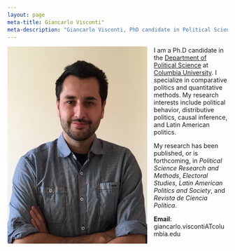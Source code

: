 ```yaml
---
layout: page
meta-title: Giancarlo Visconti"
meta-description: "Giancarlo Visconti, PhD candidate in Political Science, Columbia University"
---
```


<head>
  <title> Giancarlo Visconti </title>
  <meta name="author" content="Giancarlo Visconti">
  <meta name="description" content="Giancarlo Visconti's webpage">
  <meta name="title" content="Giancarlo Visconti, Columbia University">
  <meta name="keywords" content="Giancarlo Visconti, Columbia, Chile, Political Science">
  <meta name="tags" content="Giancarlo Visconti, Columbia, Chile, Political Science">
  <meta http-equiv="content-type" content="text/html;charset=UTF-8">
</head>

<img src="/img/bio.png" alt="Giancarlo" style="float:left;width:320px;height:450px; margin-right:15px; margin-bottom:15px">

I am a Ph.D candidate in the [Department of Political Science](https://polisci.columbia.edu/) at [Columbia University](http://www.columbia.edu/). I specialize in comparative politics and quantitative methods. My research interests include political behavior, distributive politics, causal inference, and Latin American politics.
 
My research has been published, or is forthcoming, in *Political Science Research and Methods*, *Electoral Studies*, *Latin American Politics and Society*, and *Revista de Ciencia Política*.

**Email**: giancarlo.viscontiATcolumbia.edu
